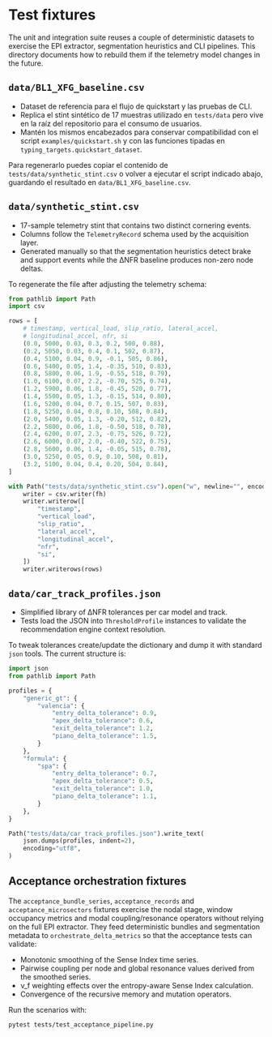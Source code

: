 # Test fixtures

The unit and integration suite reuses a couple of deterministic datasets to
exercise the EPI extractor, segmentation heuristics and CLI pipelines.  This
directory documents how to rebuild them if the telemetry model changes in the
future.

## `data/BL1_XFG_baseline.csv`

* Dataset de referencia para el flujo de quickstart y las pruebas de CLI.
* Replica el stint sintético de 17 muestras utilizado en `tests/data` pero
  vive en la raíz del repositorio para el consumo de usuarios.
* Mantén los mismos encabezados para conservar compatibilidad con el script
  `examples/quickstart.sh` y con las funciones tipadas en
  `typing_targets.quickstart_dataset`.

Para regenerarlo puedes copiar el contenido de `tests/data/synthetic_stint.csv`
o volver a ejecutar el script indicado abajo, guardando el resultado en
`data/BL1_XFG_baseline.csv`.

## `data/synthetic_stint.csv`

* 17-sample telemetry stint that contains two distinct cornering events.
* Columns follow the `TelemetryRecord` schema used by the acquisition layer.
* Generated manually so that the segmentation heuristics detect brake and
  support events while the ΔNFR baseline produces non-zero node deltas.

To regenerate the file after adjusting the telemetry schema:

```python
from pathlib import Path
import csv

rows = [
    # timestamp, vertical_load, slip_ratio, lateral_accel,
    # longitudinal_accel, nfr, si
    (0.0, 5000, 0.03, 0.3, 0.2, 500, 0.88),
    (0.2, 5050, 0.03, 0.4, 0.1, 502, 0.87),
    (0.4, 5100, 0.04, 0.9, -0.1, 505, 0.86),
    (0.6, 5400, 0.05, 1.4, -0.35, 510, 0.83),
    (0.8, 5800, 0.06, 1.9, -0.55, 518, 0.79),
    (1.0, 6100, 0.07, 2.2, -0.70, 525, 0.74),
    (1.2, 5900, 0.06, 1.8, -0.45, 520, 0.77),
    (1.4, 5500, 0.05, 1.3, -0.15, 514, 0.80),
    (1.6, 5200, 0.04, 0.7, 0.15, 507, 0.83),
    (1.8, 5250, 0.04, 0.8, 0.10, 508, 0.84),
    (2.0, 5400, 0.05, 1.3, -0.20, 512, 0.82),
    (2.2, 5800, 0.06, 1.8, -0.50, 518, 0.78),
    (2.4, 6200, 0.07, 2.3, -0.75, 526, 0.72),
    (2.6, 6000, 0.07, 2.0, -0.40, 522, 0.75),
    (2.8, 5600, 0.06, 1.4, -0.05, 515, 0.78),
    (3.0, 5250, 0.05, 0.9, 0.10, 508, 0.81),
    (3.2, 5100, 0.04, 0.4, 0.20, 504, 0.84),
]

with Path("tests/data/synthetic_stint.csv").open("w", newline="", encoding="utf8") as fh:
    writer = csv.writer(fh)
    writer.writerow([
        "timestamp",
        "vertical_load",
        "slip_ratio",
        "lateral_accel",
        "longitudinal_accel",
        "nfr",
        "si",
    ])
    writer.writerows(rows)
```

## `data/car_track_profiles.json`

* Simplified library of ΔNFR tolerances per car model and track.
* Tests load the JSON into `ThresholdProfile` instances to validate the
  recommendation engine context resolution.

To tweak tolerances create/update the dictionary and dump it with standard
`json` tools.  The current structure is:

```python
import json
from pathlib import Path

profiles = {
    "generic_gt": {
        "valencia": {
            "entry_delta_tolerance": 0.9,
            "apex_delta_tolerance": 0.6,
            "exit_delta_tolerance": 1.2,
            "piano_delta_tolerance": 1.5,
        }
    },
    "formula": {
        "spa": {
            "entry_delta_tolerance": 0.7,
            "apex_delta_tolerance": 0.5,
            "exit_delta_tolerance": 1.0,
            "piano_delta_tolerance": 1.1,
        }
    },
}

Path("tests/data/car_track_profiles.json").write_text(
    json.dumps(profiles, indent=2),
    encoding="utf8",
)
```

## Acceptance orchestration fixtures

The `acceptance_bundle_series`, `acceptance_records` and
`acceptance_microsectors` fixtures exercise the nodal stage, window occupancy
metrics and modal coupling/resonance operators without relying on the full EPI
extractor.  They feed deterministic bundles and segmentation metadata to
`orchestrate_delta_metrics` so that the acceptance tests can validate:

* Monotonic smoothing of the Sense Index time series.
* Pairwise coupling per node and global resonance values derived from the
  smoothed series.
* ν_f weighting effects over the entropy-aware Sense Index calculation.
* Convergence of the recursive memory and mutation operators.

Run the scenarios with:

```bash
pytest tests/test_acceptance_pipeline.py
```
